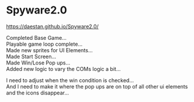 # Spyware2.0

https://daestan.github.io/Spyware2.0/

Completed Base Game... <br />
Playable game loop complete... <br />
Made new sprites for UI Elements...<br />
Made Start Screen...<br />
Made Win/Lose Pop ups...<br />
Added new logic to vary the COMs logic a bit...<br />

I need to adjust when the win condition is checked...<br />
And I need to make it where the pop ups are on top of all other ui elements and the icons disappear...<br />

